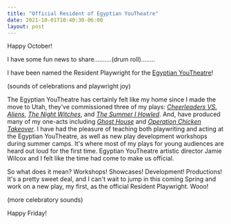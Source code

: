 ```yaml
---
title: "Official Resident of Egyptian YouTheatre"
date: 2021-10-01T10:40:30-06:00
layout: post
---
```


Happy October!

I have some fun news to share..........(drum roll)........

I have been named the Resident Playwright for the [Egyptian YouTheatre](https://egyptiantheatrecompany.org/index.php/youtheatre)!

(sounds of celebrations and playwright joy)

The Egyptian YouTheatre has certainly felt like my home since I made the move to Utah, they've commissioned three of my plays: [*Cheerleaders VS. Aliens*](https://www.pioneerdrama.com/SearchDetail.asp?pc=CHEERLEADE&id=0), [*The Night Witches*](https://www.dramaticpublishing.com/the-night-witches), and [*The Summer I Howled*](https://newplayexchange.org/plays/529011/summer-i-howled). And, have produced many of my one-acts including [*Ghost House*](https://www.playscripts.com/play/4701) and [*Operation Chicken Takeover*](https://www.playscripts.com/play/4985). I have had the pleasure of teaching both playwriting and acting at the Egyptian YouTheatre, as well as new play development workshops during summer camps. It's where most of my plays for young audiences are heard out loud for the first time. Egyptian YouTheatre artistic director Jamie Wilcox and I felt like the time had come to make us official.

So what does it mean? Workshops! Showcases! Development! Productions! It's a pretty sweet deal, and I can't wait to jump in this coming Spring and work on a new play, my first, as the official Resident Playwright. Wooo!

(more celebratory sounds)

Happy Friday!
